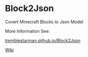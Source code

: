 # Block2Json
Covert Minecraft Blocks to Json Model

More Information See:

[tremblestarman.github.io/Block2Json](https://tremblestarman.github.io/Block2Json/)

[Wiki](https://github.com/tremblestarman/Block2Json/wiki)
